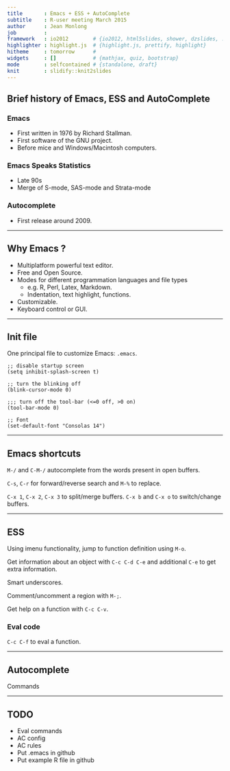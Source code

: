 ```yaml
---
title       : Emacs + ESS + AutoComplete
subtitle    : R-user meeting March 2015
author      : Jean Monlong
job         : 
framework   : io2012        # {io2012, html5slides, shower, dzslides, ...}
highlighter : highlight.js  # {highlight.js, prettify, highlight}
hitheme     : tomorrow      # 
widgets     : []            # {mathjax, quiz, bootstrap}
mode        : selfcontained # {standalone, draft}
knit        : slidify::knit2slides
---
```


## Brief history of Emacs, ESS and AutoComplete

### Emacs

+ First written in 1976 by Richard Stallman.
+ First software of the GNU project.
+ Before mice and Windows/Macintosh computers.

### Emacs Speaks Statistics

+ Late 90s
+ Merge of S-mode, SAS-mode and Strata-mode

### Autocomplete

+ First release around 2009.

---

## Why Emacs ?

+ Multiplatform powerful text editor.
+ Free and Open Source.
+ Modes for different programmation languages and file types
  + e.g. R, Perl, Latex, Markdown.
  + Indentation, text highlight, functions.
+ Customizable.
+ Keyboard control or GUI.

---

## Init file

One principal file to customize Emacs: `.emacs`.

```{elisp}
;; disable startup screen
(setq inhibit-splash-screen t)

;; turn the blinking off
(blink-cursor-mode 0)

;;; turn off the tool-bar (<=0 off, >0 on)
(tool-bar-mode 0)

;; Font
(set-default-font "Consolas 14")
```

---

## Emacs shortcuts

`M-/` and `C-M-/` autocomplete from the words present in open buffers.

`C-s`, `C-r` for forward/reverse search and `M-%` to replace.

`C-x 1`, `C-x 2`, `C-x 3` to split/merge buffers. `C-x b` and `C-x o` to switch/change buffers.

---

## ESS

Using imenu functionality, jump to function definition using `M-o`.

Get information about an object with `C-c C-d C-e` and additional `C-e` to get extra information.

Smart underscores.

Comment/uncomment a region with `M-;`.

Get help on a function with `C-c C-v`.

### Eval code

`C-c C-f` to eval a function.

---

## Autocomplete

Commands

---

## TODO

+ Eval commands
+ AC config
+ AC rules
+ Put .emacs in github
+ Put example R file in github

